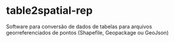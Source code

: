 # table2spatial-rep
 Software para conversão de dados de tabelas para arquivos georreferenciados de pontos (Shapefile, Geopackage ou GeoJson)
